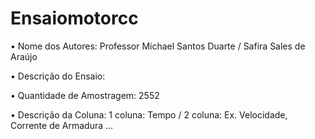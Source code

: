 # Ensaiomotorcc
• Nome dos Autores: Professor Michael Santos Duarte / Safira Sales de Araújo

• Descrição do Ensaio:

• Quantidade de Amostragem: 2552

• Descrição da Coluna: 1 coluna: Tempo / 2 coluna: Ex. Velocidade, Corrente de Armadura ...
